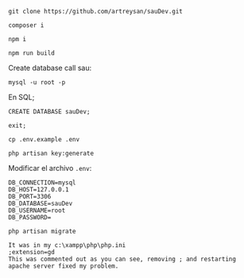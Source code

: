 ```
git clone https://github.com/artreysan/sauDev.git
```

```
composer i
```
```
npm i
```
```
npm run build
```

Create database call sau:
```
mysql -u root -p
```
En SQL;
```
CREATE DATABASE sauDev;
```
```
exit;
```
```
cp .env.example .env
```
```
php artisan key:generate
```

Modificar el archivo `.env`:
```
DB_CONNECTION=mysql
DB_HOST=127.0.0.1
DB_PORT=3306
DB_DATABASE=sauDev
DB_USERNAME=root
DB_PASSWORD=
```

```
php artisan migrate
```


```
It was in my c:\xampp\php\php.ini
;extension=gd
This was commented out as you can see, removing ; and restarting apache server fixed my problem.
```
